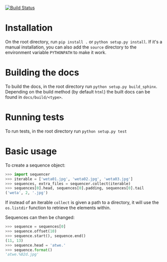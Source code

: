 [![Build Status](https://travis-ci.org/salvaom/sequencer.svg?branch=master)](https://travis-ci.org/salvaom/sequencer)

# Installation

On the root directory, run `pip install .` or `python setup.py install`. If it's a manual installation, you can also add the `source` directory to the environment variable `PYTHONPATH` to make it work.


# Building the docs

To build the docs, in the root directory run `python setup.py build_sphinx`. Depending on the build method (by default `html`) the built docs can be found in `docs/build/<type>`.


# Running tests

To run tests, in the root directory run `python setup.py test`


# Basic usage

To create a sequence object:

``` python
>>> import sequencer
>>> iterable = ['weta01.jpg', 'weta02.jpg', 'weta03.jpg']
>>> sequences, extra_files = sequencer.collect(iterable)
>>> sequences[0].head, sequences[0].padding, sequences[0].tail
('weta', 2, '.jpg')
```

If instead of an iterable `collect` is given a path to a directory, it will use the `os.listdir` function to retrieve the elements within.

Sequences can then be changed:

``` python
>>> sequence = sequences[0]
>>> sequence.offset(10)
>>> sequence.start(), sequence.end()
(11, 13)
>>> sequence.head = 'atwe.'
>>> sequence.format()
'atwe.%02d.jpg'
```
